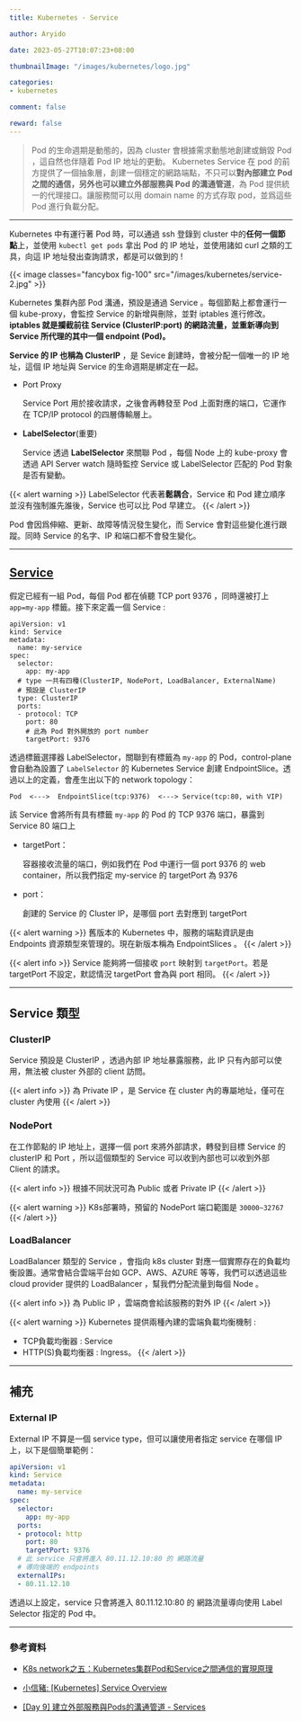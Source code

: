 ```yaml
---
title: Kubernetes - Service

author: Aryido

date: 2023-05-27T10:07:23+08:00

thumbnailImage: "/images/kubernetes/logo.jpg"

categories:
- kubernetes

comment: false

reward: false
---
```

<!--BODY-->
> Pod 的生命週期是動態的，因為 cluster 會根據需求動態地創建或銷毀 Pod ，這自然也伴隨着 Pod IP 地址的更動。 Kubernetes Service 在 pod 的前方提供了一個抽象層，創建一個穩定的網路端點，不只可以**對內部建立 Pod 之間的通信，另外也可以建立外部服務與 Pod 的溝通管道**，為 Pod 提供統一的代理接口。讓服務間可以用 domain name 的方式存取 pod，並爲這些 Pod 進行負載分配。

<!--more-->

---
Kubernetes 中有運行著 Pod 時，可以通過 ssh 登錄到 cluster 中的**任何一個節點**上，並使用 ```kubectl get pods``` 拿出 Pod 的 IP 地址，並使用諸如 curl 之類的工具，向這 IP 地址發出查詢請求，都是可以做到的 !

{{< image classes="fancybox fig-100" src="/images/kubernetes/service-2.jpg" >}}

Kubernetes 集群內部 Pod 溝通，預設是通過 Service 。每個節點上都會運行一個 kube-proxy，會監控 Service 的新增與刪除，並對 iptables 進行修改。**iptables 就是攔截前往 Service (ClusterIP:port) 的網路流量，並重新導向到 Service 所代理的其中一個 endpoint (Pod)。**

**Service 的 IP 也稱為 ClusterIP** ，是 Sevice 創建時，會被分配一個唯一的 IP 地址，這個 IP 地址與 Service 的生命週期是綁定在一起。

- Port Proxy

  Service Port 用於接收請求，之後會再轉發至 Pod 上面對應的端口，它運作在 TCP/IP protocol 的四層傳輸層上。

- **LabelSelector**(重要)

  Service 透過 **LabelSelector** 來關聯 Pod ，每個 Node 上的 kube-proxy 會透過 API Server watch 隨時監控 Service 或 LabelSelector 匹配的 Pod 對象是否有變動。

{{< alert warning >}}
LabelSelector 代表著**鬆耦合**，Service 和 Pod 建立順序並沒有強制誰先誰後，Service 也可以比 Pod 早建立。
{{< /alert >}}

Pod 會因爲伸縮、更新、故障等情況發生變化，而 Service 會對這些變化進行跟蹤。同時 Service 的名字、IP 和端口都不會發生變化。

---

## [Service](https://kubernetes.io/docs/concepts/services-networking/service/)

假定已經有一組 Pod，每個 Pod 都在偵聽 TCP port 9376 ，同時還被打上 ```app=my-app``` 標籤。接下來定義一個 Service :

```
apiVersion: v1
kind: Service
metadata:
  name: my-service
spec:
  selector:
    app: my-app
  # type 一共有四種(ClusterIP, NodePort, LoadBalancer, ExternalName)
  # 預設是 ClusterIP
  type: ClusterIP
  ports:
  - protocol: TCP
    port: 80
    # 此為 Pod 對外開放的 port number
    targetPort: 9376
```

透過標籤選擇器 LabelSelector，關聯到有標籤為 ```my-app``` 的 Pod，control-plane 會自動為設置了 ```LabelSelector``` 的 Kubernetes Service 創建 EndpointSlice。透過以上的定義，會產生出以下的 network topology：

```Pod  <--->  EndpointSlice(tcp:9376)  <---> Service(tcp:80, with VIP)```

該 Service 會將所有具有標籤 ```my-app``` 的 Pod 的 TCP 9376 端口，暴露到 Service 80 端口上
- targetPort：

  容器接收流量的端口，例如我們在 Pod 中運行一個 port 9376 的 web container，所以我們指定 my-service 的 targetPort 為 9376
- port：

  創建的 Service 的 Cluster IP，是哪個 port 去對應到 targetPort

{{< alert warning >}}
舊版本的 Kubernetes 中，服務的端點資訊是由 Endpoints 資源類型來管理的。現在新版本稱為 EndpointSlices 。
{{< /alert >}}

{{< alert info >}}
Service 能夠將一個接收 ```port``` 映射到 ```targetPort```。若是 targetPort 不設定，默認情況 targetPort 會為與 port 相同。
{{< /alert >}}

---

## Service 類型

### ClusterIP
Service 預設是 ClusterIP ，透過內部 IP 地址暴露服務，此 IP 只有內部可以使用，無法被 cluster 外部的 client 訪問。

{{< alert info >}}
為 Private IP ，是 Service 在 cluster 內的專屬地址，僅可在 cluster 內使用
{{< /alert >}}

### NodePort
在工作節點的 IP 地址上，選擇一個 port 來將外部請求，轉發到目標 Service 的 clusterIP 和 Port ，所以這個類型的 Service 可以收到內部也可以收到外部 Client 的請求。

{{< alert info >}}
根據不同狀況可為 Public 或者 Private IP
{{< /alert >}}


{{< alert warning >}}
K8s部署時，預留的 NodePort 端口範圍是  ```30000~32767```
{{< /alert >}}

### LoadBalancer
LoadBalancer 類型的 Service ，會指向 k8s cluster 對應一個實際存在的負載均衡設置。通常會結合雲端平台如 GCP、AWS、AZURE 等等，我們可以透過這些 cloud provider 提供的 LoadBalancer ，幫我們分配流量到每個 Node 。

{{< alert info >}}
為 Public IP ，雲端商會給該服務的對外 IP
{{< /alert >}}

{{< alert warning >}}
Kubernetes 提供兩種內建的雲端負載均衡機制 :
- TCP負載均衡器 : Service
- HTTP(S)負載均衡器 : Ingress。
{{< /alert >}}

---

## 補充
### External IP
External IP 不算是一個 service type，但可以讓使用者指定 service 在哪個 IP 上，以下是個簡單範例：

```yaml
apiVersion: v1
kind: Service
metadata:
  name: my-service
spec:
  selector:
    app: my-app
  ports:
  - protocol: http
    port: 80
    targetPort: 9376
  # 此 service 只會將進入 80.11.12.10:80 的 網路流量
  # 導向後端的 endpoints
  externalIPs:
  - 80.11.12.10
```
透過以上設定，service 只會將進入 80.11.12.10:80 的 網路流量導向使用 Label Selector 指定的 Pod 中。



---

### 參考資料

- [K8s network之五：Kubernetes集群Pod和Service之間通信的實現原理](https://marcuseddie.github.io/2021/K8s-Network-Architecture-section-five.html)

- [小信豬: [Kubernetes] Service Overview](https://godleon.github.io/blog/Kubernetes/k8s-Service-Overview/)

- [[Day 9] 建立外部服務與Pods的溝通管道 - Services](https://ithelp.ithome.com.tw/articles/10194344)

